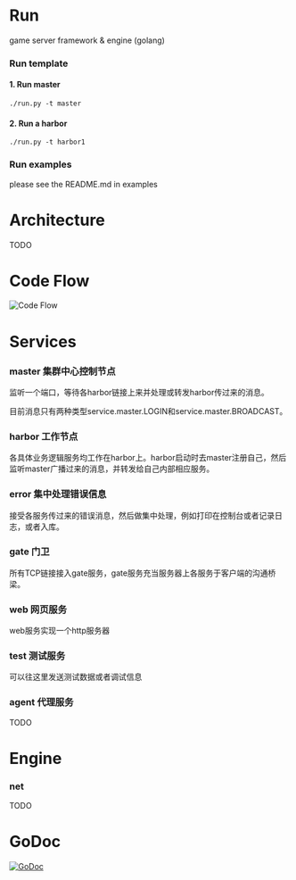Run
====

game server framework & engine (golang)

### Run template
#### 1. Run master
```
./run.py -t master
```
#### 2. Run a harbor
```
./run.py -t harbor1
```

### Run examples
please see the README.md in examples


Architecture
====
TODO


Code Flow
====
![Code Flow](http://7xlbbk.dl1.z0.glb.clouddn.com/claw/arch/code-flow.png)

Services 
====
### master 集群中心控制节点
监听一个端口，等待各harbor链接上来并处理或转发harbor传过来的消息。

目前消息只有两种类型service.master.LOGIN和service.master.BROADCAST。

### harbor 工作节点
各具体业务逻辑服务均工作在harbor上。harbor启动时去master注册自己，然后监听master广播过来的消息，并转发给自己内部相应服务。

### error 集中处理错误信息
接受各服务传过来的错误消息，然后做集中处理，例如打印在控制台或者记录日志，或者入库。

### gate 门卫
所有TCP链接接入gate服务，gate服务充当服务器上各服务于客户端的沟通桥梁。

### web 网页服务
web服务实现一个http服务器

### test 测试服务
可以往这里发送测试数据或者调试信息

### agent 代理服务
TODO


Engine
====
### net
TODO

GoDoc
====
[![GoDoc](https://godoc.org/github.com/yangsf5/claw?status.svg)](https://godoc.org/github.com/yangsf5/claw)
